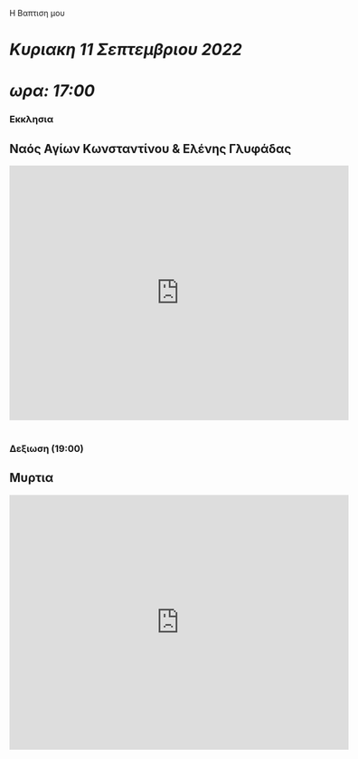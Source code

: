 Η Βαπτιση μου

# *Κυριακη 11 Σεπτεμβριου 2022*
# *ωρα: 17:00*

### Εκκλησια 
## Ναός Αγίων Κωνσταντίνου & Ελένης Γλυφάδας
<iframe src="https://www.google.com/maps/embed?pb=!1m18!1m12!1m3!1d3149.801647513054!2d23.743370314964903!3d37.86493131474083!2m3!1f0!2f0!3f0!3m2!1i1024!2i768!4f13.1!3m3!1m2!1s0x14a1bfc954efe6d5%3A0xc2f932062857d728!2sSaints%20Constantine%20and%20Helen%20Orthodox%20Cathedral%20of%20Glyfada!5e0!3m2!1sen!2sgr!4v1661095364062!5m2!1sen!2sgr" width="600" height="450" style="border:0;" allowfullscreen="" loading="lazy" referrerpolicy="no-referrer-when-downgrade"></iframe>

<br>
<br>
  
### Δεξιωση (19:00)
## Μυρτια
<iframe src="https://www.google.com/maps/embed?pb=!1m18!1m12!1m3!1d3146.551349583001!2d23.7104712002472!3d37.940910428744736!2m3!1f0!2f0!3f0!3m2!1i1024!2i768!4f13.1!3m3!1m2!1s0x14a1bc4b9fd362b7%3A0x20c59642bbf7b479!2sMyrtia!5e0!3m2!1sen!2sgr!4v1661095640429!5m2!1sen!2sgr" width="600" height="450" style="border:0;" allowfullscreen="" loading="lazy" referrerpolicy="no-referrer-when-downgrade"></iframe>
